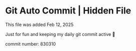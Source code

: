 # Git Auto Commit | Hidden File

This file was added Feb 12, 2025

Just for fun and keeping my daily git commit active 🤪

commit number: 830310
